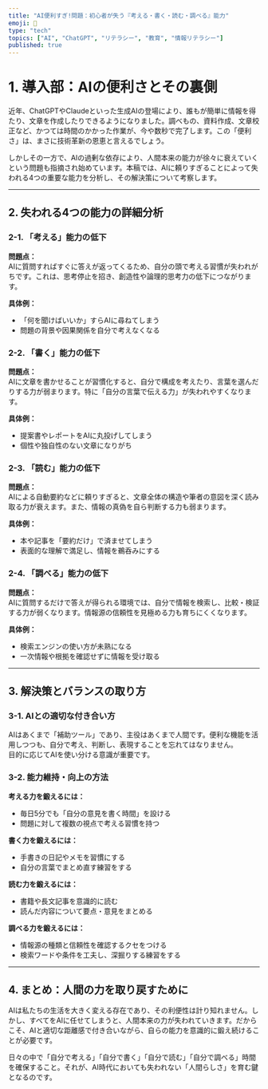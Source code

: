 ```yaml
---
title: "AI便利すぎ!問題：初心者が失う『考える・書く・読む・調べる』能力"
emoji: 🤖
type: "tech"
topics: ["AI", "ChatGPT", "リテラシー", "教育", "情報リテラシー"]
published: true
---
```


# 1. 導入部：AIの便利さとその裏側

近年、ChatGPTやClaudeといった生成AIの登場により、誰もが簡単に情報を得たり、文章を作成したりできるようになりました。調べもの、資料作成、文章校正など、かつては時間のかかった作業が、今や数秒で完了します。この「便利さ」は、まさに技術革新の恩恵と言えるでしょう。

しかしその一方で、AIの過剰な依存により、人間本来の能力が徐々に衰えていくという問題も指摘され始めています。本稿では、AIに頼りすぎることによって失われる4つの重要な能力を分析し、その解決策について考察します。

---

## 2. 失われる4つの能力の詳細分析

### 2-1. 「考える」能力の低下

**問題点：**  
AIに質問すればすぐに答えが返ってくるため、自分の頭で考える習慣が失われがちです。これは、思考停止を招き、創造性や論理的思考力の低下につながります。

**具体例：**  
- 「何を聞けばいいか」すらAIに尋ねてしまう  
- 問題の背景や因果関係を自分で考えなくなる

### 2-2. 「書く」能力の低下

**問題点：**  
AIに文章を書かせることが習慣化すると、自分で構成を考えたり、言葉を選んだりする力が弱まります。特に「自分の言葉で伝える力」が失われやすくなります。

**具体例：**  
- 提案書やレポートをAIに丸投げしてしまう  
- 個性や独自性のない文章になりがち

### 2-3. 「読む」能力の低下

**問題点：**  
AIによる自動要約などに頼りすぎると、文章全体の構造や筆者の意図を深く読み取る力が衰えます。また、情報の真偽を自ら判断する力も弱まります。

**具体例：**  
- 本や記事を「要約だけ」で済ませてしまう  
- 表面的な理解で満足し、情報を鵜呑みにする

### 2-4. 「調べる」能力の低下

**問題点：**  
AIに質問するだけで答えが得られる環境では、自分で情報を検索し、比較・検証する力が弱くなります。情報源の信頼性を見極める力も育ちにくくなります。

**具体例：**  
- 検索エンジンの使い方が未熟になる  
- 一次情報や根拠を確認せずに情報を受け取る

---

## 3. 解決策とバランスの取り方

### 3-1. AIとの適切な付き合い方

AIはあくまで「補助ツール」であり、主役はあくまで人間です。便利な機能を活用しつつも、自分で考え、判断し、表現することを忘れてはなりません。  
目的に応じてAIを使い分ける意識が重要です。

### 3-2. 能力維持・向上の方法

**考える力を鍛えるには：**  
- 毎日5分でも「自分の意見を書く時間」を設ける  
- 問題に対して複数の視点で考える習慣を持つ  

**書く力を鍛えるには：**  
- 手書きの日記やメモを習慣にする  
- 自分の言葉でまとめ直す練習をする  

**読む力を鍛えるには：**  
- 書籍や長文記事を意識的に読む  
- 読んだ内容について要点・意見をまとめる  

**調べる力を鍛えるには：**  
- 情報源の種類と信頼性を確認するクセをつける  
- 検索ワードや条件を工夫し、深掘りする練習をする  

---

## 4. まとめ：人間の力を取り戻すために

AIは私たちの生活を大きく変える存在であり、その利便性は計り知れません。しかし、すべてをAIに任せてしまうと、人間本来の力が失われていきます。だからこそ、AIと適切な距離感で付き合いながら、自らの能力を意識的に鍛え続けることが必要です。

日々の中で「自分で考える」「自分で書く」「自分で読む」「自分で調べる」時間を確保すること。それが、AI時代においても失われない「人間らしさ」を育む鍵となるのです。
